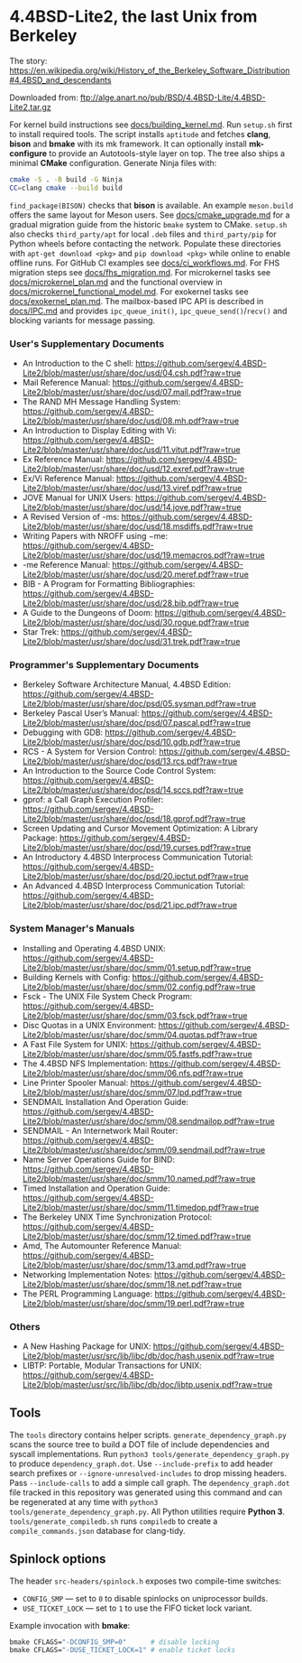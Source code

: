 # 4.4BSD-Lite2, the last Unix from Berkeley

The story: https://en.wikipedia.org/wiki/History_of_the_Berkeley_Software_Distribution#4.4BSD_and_descendants

Downloaded from: ftp://alge.anart.no/pub/BSD/4.4BSD-Lite/4.4BSD-Lite2.tar.gz

For kernel build instructions see [docs/building_kernel.md](docs/building_kernel.md).
Run `setup.sh` first to install required tools. The script installs `aptitude`
and fetches **clang**, **bison** and **bmake** with its mk framework. It can
optionally install **mk-configure** to provide an Autotools-style layer on top.
The tree also ships a minimal **CMake** configuration.  Generate Ninja files
with:

```sh
cmake -S . -B build -G Ninja
CC=clang cmake --build build
```
`find_package(BISON)` checks that **bison** is available.  An example
`meson.build` offers the same layout for Meson users.  See
[docs/cmake_upgrade.md](docs/cmake_upgrade.md) for a gradual migration guide
from the historic `bmake` system to CMake.
`setup.sh` also checks `third_party/apt` for local `.deb` files and
`third_party/pip` for Python wheels before contacting the network.
Populate these directories with `apt-get download <pkg>` and
`pip download <pkg>` while online to enable offline runs.
For GitHub CI examples see [docs/ci_workflows.md](docs/ci_workflows.md).
For FHS migration steps see [docs/fhs_migration.md](docs/fhs_migration.md).
For microkernel tasks see [docs/microkernel_plan.md](docs/microkernel_plan.md)
and the functional overview in
[docs/microkernel_functional_model.md](docs/microkernel_functional_model.md).
For exokernel tasks see [docs/exokernel_plan.md](docs/exokernel_plan.md).
The mailbox-based IPC API is described in [docs/IPC.md](docs/IPC.md) and
provides `ipc_queue_init()`, `ipc_queue_send()`/`recv()` and blocking
variants for message passing.

### User's Supplementary Documents
* An Introduction to the C shell: https://github.com/sergev/4.4BSD-Lite2/blob/master/usr/share/doc/usd/04.csh.pdf?raw=true
* Mail Reference Manual: https://github.com/sergev/4.4BSD-Lite2/blob/master/usr/share/doc/usd/07.mail.pdf?raw=true
* The RAND MH Message Handling System: https://github.com/sergev/4.4BSD-Lite2/blob/master/usr/share/doc/usd/08.mh.pdf?raw=true
* An Introduction to Display Editing with Vi: https://github.com/sergev/4.4BSD-Lite2/blob/master/usr/share/doc/usd/11.vitut.pdf?raw=true
* Ex Reference Manual: https://github.com/sergev/4.4BSD-Lite2/blob/master/usr/share/doc/usd/12.exref.pdf?raw=true
* Ex/Vi Reference Manual: https://github.com/sergev/4.4BSD-Lite2/blob/master/usr/share/doc/usd/13.viref.pdf?raw=true
* JOVE Manual for UNIX Users: https://github.com/sergev/4.4BSD-Lite2/blob/master/usr/share/doc/usd/14.jove.pdf?raw=true
* A Revised Version of -ms: https://github.com/sergev/4.4BSD-Lite2/blob/master/usr/share/doc/usd/18.msdiffs.pdf?raw=true
* Writing Papers with NROFF using −me: https://github.com/sergev/4.4BSD-Lite2/blob/master/usr/share/doc/usd/19.memacros.pdf?raw=true
* -me Reference Manual: https://github.com/sergev/4.4BSD-Lite2/blob/master/usr/share/doc/usd/20.meref.pdf?raw=true
* BIB - A Program for Formatting Bibliographies: https://github.com/sergev/4.4BSD-Lite2/blob/master/usr/share/doc/usd/28.bib.pdf?raw=true
* A Guide to the Dungeons of Doom: https://github.com/sergev/4.4BSD-Lite2/blob/master/usr/share/doc/usd/30.rogue.pdf?raw=true
* Star Trek: https://github.com/sergev/4.4BSD-Lite2/blob/master/usr/share/doc/usd/31.trek.pdf?raw=true

### Programmer's Supplementary Documents
* Berkeley Software Architecture Manual, 4.4BSD Edition: https://github.com/sergev/4.4BSD-Lite2/blob/master/usr/share/doc/psd/05.sysman.pdf?raw=true
* Berkeley Pascal User’s Manual: https://github.com/sergev/4.4BSD-Lite2/blob/master/usr/share/doc/psd/07.pascal.pdf?raw=true
* Debugging with GDB: https://github.com/sergev/4.4BSD-Lite2/blob/master/usr/share/doc/psd/10.gdb.pdf?raw=true
* RCS - A System for Version Control: https://github.com/sergev/4.4BSD-Lite2/blob/master/usr/share/doc/psd/13.rcs.pdf?raw=true
* An Introduction to the Source Code Control System: https://github.com/sergev/4.4BSD-Lite2/blob/master/usr/share/doc/psd/14.sccs.pdf?raw=true
* gprof: a Call Graph Execution Profiler: https://github.com/sergev/4.4BSD-Lite2/blob/master/usr/share/doc/psd/18.gprof.pdf?raw=true
* Screen Updating and Cursor Movement Optimization: A Library Package: https://github.com/sergev/4.4BSD-Lite2/blob/master/usr/share/doc/psd/19.curses.pdf?raw=true
* An Introductory 4.4BSD Interprocess Communication Tutorial: https://github.com/sergev/4.4BSD-Lite2/blob/master/usr/share/doc/psd/20.ipctut.pdf?raw=true
* An Advanced 4.4BSD Interprocess Communication Tutorial: https://github.com/sergev/4.4BSD-Lite2/blob/master/usr/share/doc/psd/21.ipc.pdf?raw=true

### System Manager's Manuals
* Installing and Operating 4.4BSD UNIX: https://github.com/sergev/4.4BSD-Lite2/blob/master/usr/share/doc/smm/01.setup.pdf?raw=true
* Building Kernels with Config: https://github.com/sergev/4.4BSD-Lite2/blob/master/usr/share/doc/smm/02.config.pdf?raw=true
* Fsck - The UNIX File System Check Program: https://github.com/sergev/4.4BSD-Lite2/blob/master/usr/share/doc/smm/03.fsck.pdf?raw=true
* Disc Quotas in a UNIX Environment: https://github.com/sergev/4.4BSD-Lite2/blob/master/usr/share/doc/smm/04.quotas.pdf?raw=true
* A Fast File System for UNIX: https://github.com/sergev/4.4BSD-Lite2/blob/master/usr/share/doc/smm/05.fastfs.pdf?raw=true
* The 4.4BSD NFS Implementation: https://github.com/sergev/4.4BSD-Lite2/blob/master/usr/share/doc/smm/06.nfs.pdf?raw=true
* Line Printer Spooler Manual: https://github.com/sergev/4.4BSD-Lite2/blob/master/usr/share/doc/smm/07.lpd.pdf?raw=true
* SENDMAIL Installation And Operation Guide: https://github.com/sergev/4.4BSD-Lite2/blob/master/usr/share/doc/smm/08.sendmailop.pdf?raw=true
* SENDMAIL - An Internetwork Mail Router: https://github.com/sergev/4.4BSD-Lite2/blob/master/usr/share/doc/smm/09.sendmail.pdf?raw=true
* Name Server Operations Guide for BIND: https://github.com/sergev/4.4BSD-Lite2/blob/master/usr/share/doc/smm/10.named.pdf?raw=true
* Timed Installation and Operation Guide: https://github.com/sergev/4.4BSD-Lite2/blob/master/usr/share/doc/smm/11.timedop.pdf?raw=true
* The Berkeley UNIX Time Synchronization Protocol: https://github.com/sergev/4.4BSD-Lite2/blob/master/usr/share/doc/smm/12.timed.pdf?raw=true
* Amd, The Automounter Reference Manual: https://github.com/sergev/4.4BSD-Lite2/blob/master/usr/share/doc/smm/13.amd.pdf?raw=true
* Networking Implementation Notes: https://github.com/sergev/4.4BSD-Lite2/blob/master/usr/share/doc/smm/18.net.pdf?raw=true
* The PERL Programming Language: https://github.com/sergev/4.4BSD-Lite2/blob/master/usr/share/doc/smm/19.perl.pdf?raw=true

### Others
* A New Hashing Package for UNIX: https://github.com/sergev/4.4BSD-Lite2/blob/master/usr/src/lib/libc/db/doc/hash.usenix.pdf?raw=true
* LIBTP: Portable, Modular Transactions for UNIX: https://github.com/sergev/4.4BSD-Lite2/blob/master/usr/src/lib/libc/db/doc/libtp.usenix.pdf?raw=true

## Tools

The `tools` directory contains helper scripts. `generate_dependency_graph.py` scans the source tree to build a DOT file of include dependencies and syscall implementations. Run `python3 tools/generate_dependency_graph.py` to produce `dependency_graph.dot`. Use `--include-prefix` to add header search prefixes or `--ignore-unresolved-includes` to drop missing headers. Pass `--include-calls` to add a simple call graph. The `dependency_graph.dot` file tracked in this repository was generated using this command and can be regenerated at any time with `python3 tools/generate_dependency_graph.py`.
All Python utilities require **Python 3**.
`tools/generate_compiledb.sh` runs `compiledb` to create a `compile_commands.json` database for clang-tidy.

## Spinlock options

The header `src-headers/spinlock.h` exposes two compile-time switches:

* `CONFIG_SMP` — set to `0` to disable spinlocks on uniprocessor builds.
* `USE_TICKET_LOCK` — set to `1` to use the FIFO ticket lock variant.

Example invocation with **bmake**:

```sh
bmake CFLAGS="-DCONFIG_SMP=0"      # disable locking
bmake CFLAGS="-DUSE_TICKET_LOCK=1" # enable ticket locks
```

